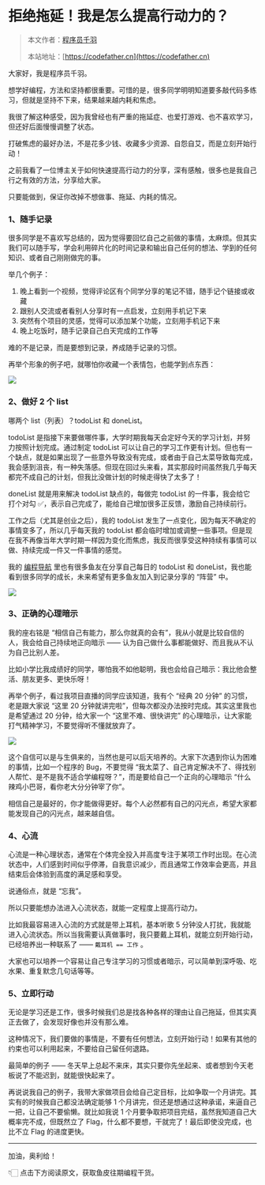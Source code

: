 # 拒绝拖延！我是怎么提高行动力的？

> 本文作者：[程序员千羽](https://yuyuanweb.feishu.cn/wiki/Abldw5WkjidySxkKxU2cQdAtnah)
>
> 本站地址：[https://codefather.cn](https://codefather.cn)

大家好，我是程序员千羽。

想学好编程，方法和坚持都很重要。可惜的是，很多同学明明知道要多敲代码多练习，但就是坚持不下来，结果越来越内耗和焦虑。

我很了解这种感受，因为我曾经也有严重的拖延症、也爱打游戏、也不喜欢学习，但还好后面慢慢调整了状态。

打破焦虑的最好办法，不是花多少钱、收藏多少资源、自怨自艾，而是立刻开始行动！

之前我看了一位博主关于如何快速提高行动力的分享，深有感触，很多也是我自己行之有效的方法，分享给大家。

只要能做到，保证你改掉不想做事、拖延、内耗的情况。



### 1、随手记录

很多同学是不喜欢写总结的，因为觉得要回忆自己之前做的事情，太麻烦。但其实我们可以随手写，学会利用碎片化的时间记录和输出自己任何的想法、学到的任何知识、或者自己刚刚做完的事。

举几个例子：

1. 晚上看到一个视频，觉得评论区有个同学分享的笔记不错，随手记个链接或收藏
2. 跟别人交流或者看别人分享时有一点启发，立刻用手机记下来
3. 突然有个项目的灵感，觉得可以添加某个功能，立刻用手机记下来
4. 晚上吃饭时，随手记录自己白天完成的工作等

难的不是记录，而是要想到记录，养成随手记录的习惯。

再举个形象的例子吧，就哪怕你收藏一个表情包，也能学到点东西：

![](https://pic.yupi.icu/1/image-20240204160549357.png)





### 2、做好 2 个 list

哪两个 list（列表）？todoList 和 doneList。

todoList 是指接下来要做哪件事，大学时期我每天会定好今天的学习计划，并努力按照计划完成。通过制定 todoList 可以让自己的学习工作更有计划。但也有一个缺点，就是如果出现了一些意外导致没有完成，或者由于自己太菜导致每完成，我会感到沮丧，有一种失落感。但现在回过头来看，其实那段时间虽然我几乎每天都完不成自己的计划，但我比没做计划的时候走得快了太多了！

doneList 就是用来解决 todoList 缺点的，每做完 todoList 的一件事，我会给它打个对勾 ✅，表示自己完成了，能给自己增加很多正反馈，激励自己持续前行。

工作之后（尤其是创业之后），我的 todoList 发生了一点变化，因为每天不确定的事情变多了，所以几乎每天我的 todoList 都会临时增加或调整一些事项。但是现在我不再像当年大学时期一样因为变化而焦虑，我反而很享受这种持续有事情可以做、持续完成一件又一件事情的感觉。

我的 [编程导航](https://mp.weixin.qq.com/s/5pt0nOTGb3g3Uf9kf-f31Q) 里也有很多鱼友在分享自己每日的 todoList 和 doneList，我也能看到很多同学的成长，未来希望有更多鱼友加入到记录分享的 “阵营” 中。

![](https://pic.yupi.icu/1/image-20240204160500638.png)



### 3、正确的心理暗示

我的座右铭是 “相信自己有能力，那么你就真的会有”，我从小就是比较自信的人，我会给自己持续地正向暗示 —— 认为自己做什么事都能做好、而且我从不认为自己比别人差。

比如小学比我成绩好的同学，哪怕我不如他聪明，我也会给自己暗示：我比他会整活、朋友更多、更快乐呀！

再举个例子，看过我项目直播的同学应该知道，我有个 “经典 20 分钟” 的习惯，老是跟大家说 “这里 20 分钟就讲完啦”，但每次都没办法按时完成。其实这里我也是希望通过 20 分钟，给大家一个 “这里不难、很快讲完” 的心理暗示，让大家能打气精神学习，不要觉得听不懂就放弃了。

![](https://pic.yupi.icu/1/image-20240204160751982.png)

这个自信可以是与生俱来的，当然也是可以后天培养的。大家下次遇到你认为困难的事情，比如一个程序的 Bug，不要觉得 “我太菜了、自己肯定解决不了、得找别人帮忙、是不是我不适合学编程呀？”，而是要给自己一个正向的心理暗示 “什么辣鸡小巴哥，看你老大分分钟宰了你”。

相信自己是最好的，你才能做得更好。每个人必然都有自己的闪光点，希望大家都能发现自己的闪光点，越来越自信。



### 4、心流

心流是一种心理状态，通常在个体完全投入并高度专注于某项工作时出现。在心流状态中，人们感到时间似乎停滞，自我意识减少，而且通常工作效率会更高，并且结束后会体验到高度的满足感和享受。

说通俗点，就是 “忘我”。

所以只要能想办法进入心流状态，就能一定程度上提高行动力。

比如我最容易进入心流的方式就是带上耳机，基本听歌 5 分钟没人打扰，我就能进入心流状态。所以当我需要认真做事时，我只要戴上耳机，就能立刻开始行动，已经培养出一种联系了 —— `戴耳机 == 工作` 。

大家也可以培养一个容易让自己专注学习的习惯或者暗示，可以简单到深呼吸、吃水果、重复默念几句话等等。



### 5、立即行动

无论是学习还是工作，很多时候我们总是找各种各样的理由让自己拖延，但其实真正去做了，会发现好像也并没有那么难。

这种情况下，我们要做的事情是，不要有任何想法，立刻开始行动！如果有其他的约束也可以利用起来，不要给自己留任何退路。

最简单的例子 —— 冬天早上总起不来床，其实只要你先坐起来、或者想到今天老板说了不能迟到，就能很快起来了。

再说说我自己的例子，我带大家做项目会给自己定目标，比如争取一个月讲完。其实有的时候我自己都没法确定能够 1 个月讲完，但还是想通过这种承诺，来逼自己一把，让自己不要偷懒。就比如我说 1 个月要争取把项目完结，虽然我知道自己大概率完不成，但既然立了 Flag，什么都不要想，干就完了！最后即使没完成，也比不立 Flag 的进度更快。



---



加油，奥利给！

👇🏻 点击下方阅读原文，获取鱼皮往期编程干货。

